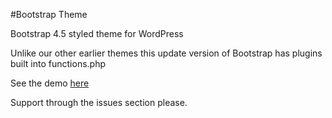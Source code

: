 #Bootstrap Theme

Bootstrap 4.5 styled theme for WordPress

Unlike our other earlier themes this update version of Bootstrap has plugins built into functions.php

See the demo [here](https://colchesterwebdesign.co/)

Support through the issues section please.
